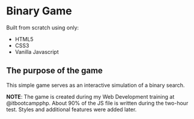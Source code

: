 # Binary Game

Built from scratch using only:
- HTML5
- CSS3 
- Vanilla Javascript

## The purpose of the game

This simple game serves as an interactive simulation of a binary search.

**NOTE**: The game is created during my Web Development training at @itbootcampphp. About 90% of the JS file is written during the two-hour test. Styles and additional features were added later.